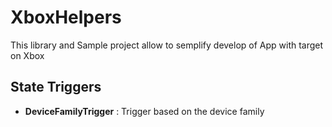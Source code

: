 # XboxHelpers
This library and Sample project allow to semplify develop of App with target on Xbox

State Triggers
-------

* **DeviceFamilyTrigger**  : Trigger based on the device family